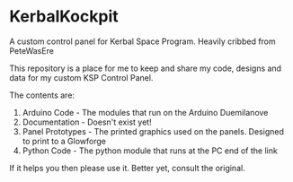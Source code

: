 # KerbalKockpit
A custom control panel for Kerbal Space Program. Heavily cribbed from PeteWasEre

This repository is a place for me to keep and share my code, designs and data for my custom KSP Control Panel.

The contents are:

1. Arduino Code - The modules that run on the Arduino Duemilanove
2. Documentation - Doesn't exist yet!
3. Panel Prototypes - The printed graphics used on the panels. Designed to print to a Glowforge
4. Python Code - The python module that runs at the PC end of the link

If it helps you then please use it. Better yet, consult the original.
